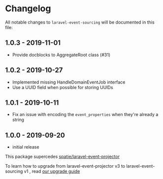 # Changelog

All notable changes to `laravel-event-sourcing` will be documented in this file:

## 1.0.3 - 2019-11-01

- Provide docblocks to AggregateRoot class (#31)

## 1.0.2 - 2019-10-27

- Implemented missing HandleDomainEventJob interface
- Use a UUID field when possible for storing UUIDs

## 1.0.1 - 2019-10-11

- Fix an issue with encoding the `event_properties` when they're already a string

## 1.0.0 - 2019-09-20

- initial release

This package supercedes [spatie/laravel-event-projector](https://github.com/spatie/laravel-event-projector) 

To learn how to upgrade from laravel-event-projector v3 to laravel-event-sourcing v1 , read [our upgrade guide](https://github.com/spatie/laravel-event-sourcing/blob/master/UPGRADING.md)
